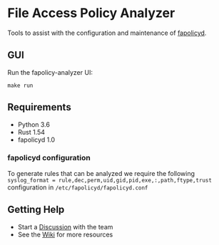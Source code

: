 File Access Policy Analyzer
===

Tools to assist with the configuration and maintenance of [fapolicyd](https://github.com/linux-application-whitelisting/fapolicyd).

## GUI

Run the fapolicy-analyzer UI:

```{shell}
make run
```

## Requirements

- Python 3.6
- Rust 1.54
- fapolicyd 1.0

### fapolicyd configuration

To generate rules that can be analyzed we require the following `syslog_format = rule,dec,perm,uid,gid,pid,exe,:,path,ftype,trust` configuration in `/etc/fapolicyd/fapolicyd.conf`

## Getting Help

- Start a [Discussion](https://github.com/ctc-oss/fapolicy-analyzer/discussions) with the team
- See the [Wiki](https://github.com/ctc-oss/fapolicy-analyzer/wiki) for more resources
